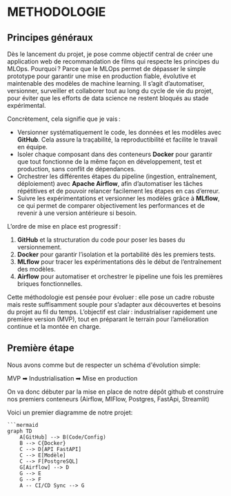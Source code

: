 # METHODOLOGIE

## Principes généraux

Dès le lancement du projet, je pose comme objectif central de créer une application web de recommandation de films qui respecte les principes du MLOps. Pourquoi ? Parce que le MLOps permet de dépasser le simple prototype pour garantir une mise en production fiable, évolutive et maintenable des modèles de machine learning. Il s’agit d’automatiser, versionner, surveiller et collaborer tout au long du cycle de vie du projet, pour éviter que les efforts de data science ne restent bloqués au stade expérimental.

Concrètement, cela signifie que je vais :

- Versionner systématiquement le code, les données et les modèles avec **GitHub**. Cela assure la traçabilité, la reproductibilité et facilite le travail en équipe.
- Isoler chaque composant dans des conteneurs **Docker** pour garantir que tout fonctionne de la même façon en développement, test et production, sans conflit de dépendances.
- Orchestrer les différentes étapes du pipeline (ingestion, entraînement, déploiement) avec **Apache Airflow**, afin d’automatiser les tâches répétitives et de pouvoir relancer facilement les étapes en cas d’erreur.
- Suivre les expérimentations et versionner les modèles grâce à **MLflow**, ce qui permet de comparer objectivement les performances et de revenir à une version antérieure si besoin.

L’ordre de mise en place est progressif :
1. **GitHub** et la structuration du code pour poser les bases du versionnement.
2. **Docker** pour garantir l’isolation et la portabilité dès les premiers tests.
3. **MLflow** pour tracer les expérimentations dès le début de l’entraînement des modèles.
4. **Airflow** pour automatiser et orchestrer le pipeline une fois les premières briques fonctionnelles.

Cette méthodologie est pensée pour évoluer : elle pose un cadre robuste mais reste suffisamment souple pour s’adapter aux découvertes et besoins du projet au fil du temps. L’objectif est clair : industrialiser rapidement une première version (MVP), tout en préparant le terrain pour l’amélioration continue et la montée en charge.


## Première étape

Nous avons comme but de respecter un schéma d'évolution simple:

MVP ➡ Industrialisation ➡ Mise en production

On va donc débuter par la mise en place de notre dépôt github et construire nos premiers conteneurs (Airflow, MlFlow, Postgres, FastApi, Streamlit)

Voici un premier diagramme de notre projet:

```
```mermaid
graph TD
    A[GitHub] --> B(Code/Config)
    B --> C{Docker}
    C --> D[API FastAPI]
    C --> E[Modèle]
    C --> F[PostgreSQL]
    G[Airflow] --> D
    G --> E
    G --> F
    A -- CI/CD Sync --> G
```